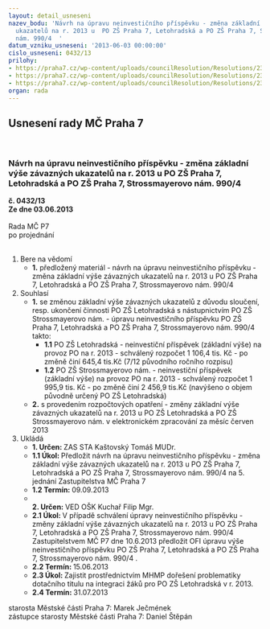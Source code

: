 ```yaml
---
layout: detail_usneseni
nazev_bodu: 'Návrh na úpravu neinvestičního příspěvku - změna základní výše  závazných
  ukazatelů na r. 2013 u  PO ZŠ Praha 7, Letohradská a PO ZŠ Praha 7, Strossmayerovo
  nám. 990/4  '
datum_vzniku_usneseni: '2013-06-03 00:00:00'
cislo_usneseni: 0432/13
prilohy:
- https://praha7.cz/wp-content/uploads/councilResolution/Resolutions/23949/28-13-usnesen%c3%ad_zm%c4%8d_0036.doc
- https://praha7.cz/wp-content/uploads/councilResolution/Resolutions/23949/28-13-usnesen%c3%ad_rm%c4%8d_0417.doc
- https://praha7.cz/wp-content/uploads/councilResolution/Resolutions/23949/28-13-n%c3%a1vrh_zm%c4%8d_letohradsk%c3%a1_niv.doc
organ: rada
---
```

<div id="ucUsn_pList" class="usn">
	<span><h2>Usnesení rady MČ Praha 7 </h2>
<br></span><div class="standBody">
<span><h3>Návrh na úpravu neinvestičního příspěvku - změna základní výše  závazných ukazatelů na r. 2013 u  PO ZŠ Praha 7, Letohradská a PO ZŠ Praha 7, Strossmayerovo nám. 990/4  </h3></span><div class="center">
		<strong>č. 0432/13</strong><br>
	</div>
<div class="center">
		<strong>Ze dne 03.06.2013</strong><br><br>
	</div>Rada MČ P7<br> po projednání<br><br><ol>
<li>Bere na vědomí<ul><li>
<strong>1.</strong> předložený materiál - návrh na úpravu neinvestičního příspěvku - změna základní výše  závazných ukazatelů na r. 2013 u  PO ZŠ Praha 7, Letohradská a PO ZŠ Praha 7, Strossmayerovo nám. 990/4  </li></ul>
</li>
<li>Souhlasí<ul>
<li>
<strong>1.</strong> se změnou základní výše závazných ukazatelů z důvodu sloučení, resp. ukončení činnosti PO ZŠ Letohradská s nástupnictvím PO ZŠ Strossmayerovo nám. - úpravu neinvestičního příspěvku PO ZŠ Praha 7, Letohradská a PO ZŠ Praha 7, Strossmayerovo nám. 990/4  takto:<ul>
<li>
<strong>1.1</strong> PO ZŠ Letohradská  - neinvestiční příspěvek (základní výše) na provoz  PO na r. 2013 - schválený rozpočet    1 106,4 tis. Kč -    po změně činí 645,4  tis.Kč (7/12 původního ročního rozpisu)</li>
<li>
<strong>1.2</strong> PO ZŠ Strossmayerovo nám. - neinvestiční příspěvek (základní výše) na provoz PO na r. 2013 - schválený rozpočet     1 995,9 tis. Kč - po změně       činí  2 456,9 tis.Kč  (navýšeno o objem původně určený PO ZŠ Letohradská)</li>
</ul>
</li>
<li>
<strong>2.</strong> s provedením rozpočtových opatření - změny základní výše závazných ukazatelů na r. 2013 u PO ZŠ Letohradská a PO ZŠ Strossmayerovo nám. v elektronickém zpracování za měsíc červen 2013    </li>
</ul>
</li>
<li>Ukládá<ul>
<li>
<strong>1. Určen: </strong>ZAS STA Kaštovský Tomáš MUDr.</li>
<li>
<strong>1.1 Úkol: </strong>Předložit návrh na úpravu neinvestičního příspěvku - změna základní výše  závazných ukazatelů na r. 2013 u  PO ZŠ Praha 7, Letohradská a PO ZŠ Praha 7, Strossmayerovo nám. 990/4   na 5. jednání Zastupitelstva MČ Praha 7</li>
<li>
<strong>1.2 Termín: </strong>09.09.2013</li>
<li>
<strong><br>2. Určen: </strong>VED OŠK Kuchař Filip Mgr.</li>
<li>
<strong>2.1 Úkol: </strong>V případě schválení úpravy neinvestičního příspěvku - změny základní výše  závazných ukazatelů na r. 2013 u  PO ZŠ Praha 7, Letohradská a PO ZŠ Praha 7, Strossmayerovo nám. 990/4 Zastupitelstvem MČ P7 dne 10.6.2013 předložit OFI úpravu výše neinvestičního příspěvku PO ZŠ Praha 7, Letohradská a PO ZŠ Praha 7, Strossmayerovo nám. 990/4 .</li>
<li>
<strong>2.2 Termín: </strong>15.06.2013</li>
<li>
<strong>2.3 Úkol: </strong>Zajistit prostřednictvím MHMP dořešení problematiky dotačního titulu na integraci žáků pro PO ZŠ Letohradská v r. 2013.</li>
<li>
<strong>2.4 Termín: </strong>31.07.2013</li>
</ul>
</li>
</ol>starosta Městské části Praha 7: Marek Ječmének<br>zástupce starosty Městské části Praha 7: Daniel Štěpán 
</div>
</div>